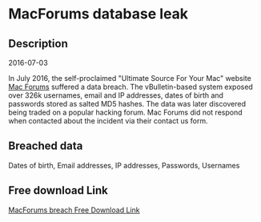 # MacForums database leak

## Description

2016-07-03

In July 2016, the self-proclaimed &quot;Ultimate Source For Your Mac&quot; website <a href="https://www.mac-forums.com/" target="_blank" rel="noopener">Mac Forums</a> suffered a data breach. The vBulletin-based system exposed over 326k usernames, email and IP addresses, dates of birth and passwords stored as salted MD5 hashes. The data was later discovered being traded on a popular hacking forum. Mac Forums did not respond when contacted about the incident via their contact us form.

## Breached data

Dates of birth, Email addresses, IP addresses, Passwords, Usernames

## Free download Link

[MacForums breach Free Download Link](https://link-to.net/1229997/466.3496259178014/dynamic/?r=aHR0cHM6Ly93d3cubWVkaWFmaXJlLmNvbS92aWV3L0k4a0FhSmQ3NUVwd3U3Ry9tYWMtZm9ydW1zLmNvbS9maWxl)